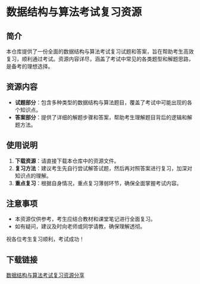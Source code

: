 # 数据结构与算法考试复习资源

## 简介
本仓库提供了一份全面的数据结构与算法考试复习试题和答案，旨在帮助考生高效复习，顺利通过考试。资源内容详尽，涵盖了考试中常见的各类题型和解题思路，是备考的理想选择。

## 资源内容
- **试题部分**：包含多种类型的数据结构与算法题目，覆盖了考试中可能出现的各个知识点。
- **答案部分**：提供了详细的解题步骤和答案，帮助考生理解题目背后的逻辑和解题方法。

## 使用说明
1. **下载资源**：请直接下载本仓库中的资源文件。
2. **复习方法**：建议考生先自行尝试解答试题，然后再对照答案进行复习，加深对知识点的理解。
3. **重点复习**：根据自身情况，重点复习薄弱环节，确保全面掌握考试内容。

## 注意事项
- 本资源仅供参考，考生应结合教材和课堂笔记进行全面复习。
- 如有疑问，建议及时向老师或同学请教，确保理解透彻。

祝各位考生复习顺利，考试成功！

## 下载链接

[数据结构与算法考试复习资源分享](https://pan.quark.cn/s/035c0e2ce246)